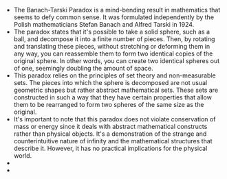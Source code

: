 - The Banach-Tarski Paradox is a mind-bending result in mathematics that seems to defy common sense. It was formulated independently by the Polish mathematicians Stefan Banach and Alfred Tarski in 1924.
- The paradox states that it's possible to take a solid sphere, such as a ball, and decompose it into a finite number of pieces. Then, by rotating and translating these pieces, without stretching or deforming them in any way, you can reassemble them to form two identical copies of the original sphere. In other words, you can create two identical spheres out of one, seemingly doubling the amount of space.
- This paradox relies on the principles of set theory and non-measurable sets. The pieces into which the sphere is decomposed are not usual geometric shapes but rather abstract mathematical sets. These sets are constructed in such a way that they have certain properties that allow them to be rearranged to form two spheres of the same size as the original.
- It's important to note that this paradox does not violate conservation of mass or energy since it deals with abstract mathematical constructs rather than physical objects. It's a demonstration of the strange and counterintuitive nature of infinity and the mathematical structures that describe it. However, it has no practical implications for the physical world.
-
-